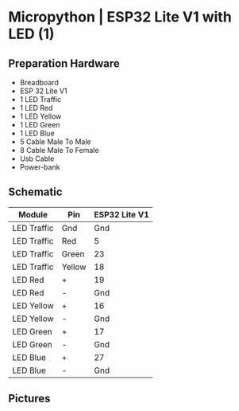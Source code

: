 # Micropython | ESP32 Lite V1 with LED (1)

## Preparation Hardware

- Breadboard
- ESP 32 Lite V1
- 1 LED Traffic
- 1 LED Red
- 1 LED Yellow
- 1 LED Green
- 1 LED Blue
- 5 Cable Male To Male 
- 8 Cable Male To Female
- Usb Cable 
- Power-bank 

## Schematic 

| Module      | Pin    | ESP32 Lite V1 |
|-------------|--------|---------------|
| LED Traffic | Gnd    | Gnd           |
| LED Traffic | Red    | 5             |
| LED Traffic | Green  | 23            |
| LED Traffic | Yellow | 18            |
| LED Red     | +      | 19            |
| LED Red     | -      | Gnd           |
| LED Yellow  | +      | 16            |
| LED Yellow  | -      | Gnd           |
| LED Green   | +      | 17            |
| LED Green   | -      | Gnd           |
| LED Blue    | +      | 27            |
| LED Blue    | -      | Gnd           |

## Pictures
